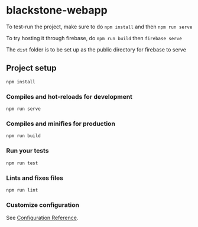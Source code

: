# blackstone-webapp
To test-run the project, make sure to do `npm install` and then `npm run serve`

To try hosting it through firebase, do `npm run build` then `firebase serve`

The `dist` folder is to be set up as the public directory for firebase to serve 

## Project setup
```
npm install
```

### Compiles and hot-reloads for development
```
npm run serve
```

### Compiles and minifies for production
```
npm run build
```

### Run your tests
```
npm run test
```

### Lints and fixes files
```
npm run lint
```

### Customize configuration
See [Configuration Reference](https://cli.vuejs.org/config/).
